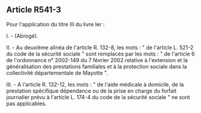 ## Article R541-3

Pour l'application du titre III du livre Ier :

I. - (Abrogé).

II. - Au deuxième alinéa de l'article R. 132-8, les mots : " de l'article L. 521-2 du code de la sécurité sociale
" sont remplacés par les mots : " de l'article 6 de l'ordonnance n° 2002-149 du 7 février 2002 relative
à l'extension et la généralisation des prestations familiales et à la protection sociale dans la collectivité
départementale de Mayotte ".

III. - A l'article R. 132-12, les mots : " de l'aide médicale à domicile, de la prestation spécifique dépendance
ou de la prise en charge du forfait journalier prévu à l'article L. 174-4 du code de la sécurité sociale " ne sont
pas applicables.

